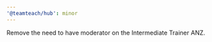 ```yaml
---
'@teamteach/hub': minor
---
```


Remove the need to have moderator on the Intermediate Trainer ANZ.
